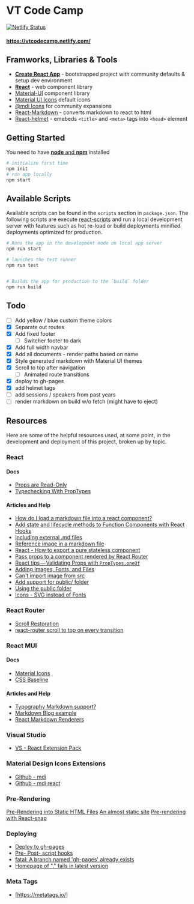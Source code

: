 # VT Code Camp

[![Netlify Status](https://api.netlify.com/api/v1/badges/82570149-0466-4709-a879-c876f87d9381/deploy-status)](https://app.netlify.com/sites/vtcodecamp/deploys)



#### https://vtcodecamp.netlify.com/



## Framworks, Libraries & Tools

* [**Create React App**](https://facebook.github.io/create-react-app/docs/getting-started) - bootstrapped project with community defaults & setup dev environment
* [**React**](https://reactjs.org/) - web component library
* [Material-UI](https://github.com/mui-org/material-ui) component library
* [Material UI Icons](https://material.io/tools/icons/?style=baseline) default icons
* [@mdi Icons](https://materialdesignicons.com/) for community expansions
* [React-Markdown](https://github.com/rexxars/react-markdown) - converts markdown to react to html
* [React-helmet](https://github.com/nfl/react-helmet) - emebeds `<title>` and `<meta>` tags into `<head>` element

## Getting Started

You need to have [**node** and **npm**](https://nodejs.org/en/) installed

```bash
# initialize first time
npm init
# run app locally
npm start
```

## Available Scripts

Available scripts can be found in the `scripts` section in `package.json`.  The following scripts are execute [react-scripts](https://www.npmjs.com/package/react-scripts) and run a local development server with features such as hot re-load or build deployments minified deployments optimized for production.

```bash
# Runs the app in the development mode on local app server
npm run start

# launches the test runner
npm run test


# Builds the app for production to the `build` folder
npm run build
```

## Todo

* [ ] Add yellow / blue custom theme colors
* [x] Separate out routes
* [x] Add fixed footer
  * [ ] Switcher footer to dark
* [x] Add full width navbar
* [x] Add all documents - render paths based on name
* [x] Style generated markdown with Material UI themes
* [x] Scroll to top after navigation
  * [ ] Animated route transitions
* [x] deploy to gh-pages
* [x] add helmet tags
* [ ] add sessions / speakers from past years
* [ ] render markdown on build w/o fetch (might have to eject)

## Resources

Here are some of the helpful resources used, at some point, in the development and deployment of this project, broken up by topic.

### React

#### Docs

* [Props are Read-Only](https://reactjs.org/docs/components-and-props.html#props-are-read-only)
* [Typechecking With PropTypes](https://reactjs.org/docs/typechecking-with-proptypes.html)

#### Articles and Help

* [How do I load a markdown file into a react component?](https://stackoverflow.com/a/51003410/1366033)
* [Add state and lifecycle methods to Function Components with React Hooks](https://itnext.io/add-state-and-lifecycle-methods-to-function-components-with-react-hooks-8e2bdc44d43d)
* [Including external .md files](https://github.com/rexxars/react-markdown/issues/76#issuecomment-303042418)
* [Reference image in a markdown file](https://github.com/facebook/create-react-app/issues/595#issuecomment-322766448)
* [React - How to export a pure stateless component](https://stackoverflow.com/a/44710987/1366033)
* [Pass props to a component rendered by React Router](https://tylermcginnis.com/react-router-pass-props-to-components/)
* [React tips — Validating Props with `PropTypes.oneOf`](https://medium.com/@leonardobrunolima/react-tips-validating-props-with-proptypes-24c64d58f4c0)
* [Adding Images, Fonts, and Files](https://facebook.github.io/create-react-app/docs/adding-images-fonts-and-files)
* [Can't import image from src](https://github.com/facebook/create-react-app/issues/585)
* [Add support for public/ folder](https://github.com/facebook/create-react-app/pull/703)
* [Using the public folder](https://facebook.github.io/create-react-app/docs/using-the-public-folder)
* [Icons - SVG instead of Fonts](https://github.blog/2016-02-22-delivering-octicons-with-svg/)

### React Router

* [Scroll Restoration](https://github.com/ReactTraining/react-router/blob/master/packages/react-router-dom/docs/guides/scroll-restoration.md)
* [react-router scroll to top on every transition](https://stackoverflow.com/q/36904185/1366033)

### React MUI

#### Docs

* [Material Icons](https://material.io/tools/icons/?style=baseline)
* [CSS Baseline](https://material-ui.com/style/css-baseline/)

#### Articles and Help

* [Typography Markdown support?](https://github.com/mui-org/material-ui/issues/12290#issuecomment-453930042)
* [Markdown Blog example](https://github.com/mui-org/material-ui/blob/v3.9.2/docs/src/pages/getting-started/page-layout-examples/blog/Markdown.js)
* [React Markdown Renderers](https://github.com/rexxars/react-markdown/issues/82#issuecomment-316110533)


### Visual Studio 

* [VS - React Extension Pack](https://marketplace.visualstudio.com/items?itemName=jawandarajbir.react-vscode-extension-pack)


### Material Design Icons Extensions

* [Github - mdi](https://github.com/Templarian/MaterialDesign)
* [Github - mdi react](https://github.com/Templarian/MaterialDesign-React)

### Pre-Rendering

[Pre-Rendering into Static HTML Files](https://facebook.github.io/create-react-app/docs/pre-rendering-into-static-html-files)
[An almost static site](https://medium.com/superhighfives/an-almost-static-stack-6df0a2791319)
[Pre-rendering with React-snap](https://itnext.io/pre-rendering-your-react-application-with-react-snap-234e2408ed39)

### Deploying

* [Deploy to gh-pages](https://facebook.github.io/create-react-app/docs/deployment#github-pages-https-pagesgithubcom)
* [Pre- Post- script hooks](https://medium.com/yld-engineering-blog/using-npm-pre-and-post-hooks-d89dcf2d86cf)
* [fatal: A branch named 'gh-pages' already exists](https://github.com/transitive-bullshit/react-modern-library-boilerplate/issues/15#issuecomment-372165120)
* [Homepage of "." fails in latest version](https://github.com/geelen/react-snapshot/issues/31)

### Meta Tags

* [https://metatags.io/]